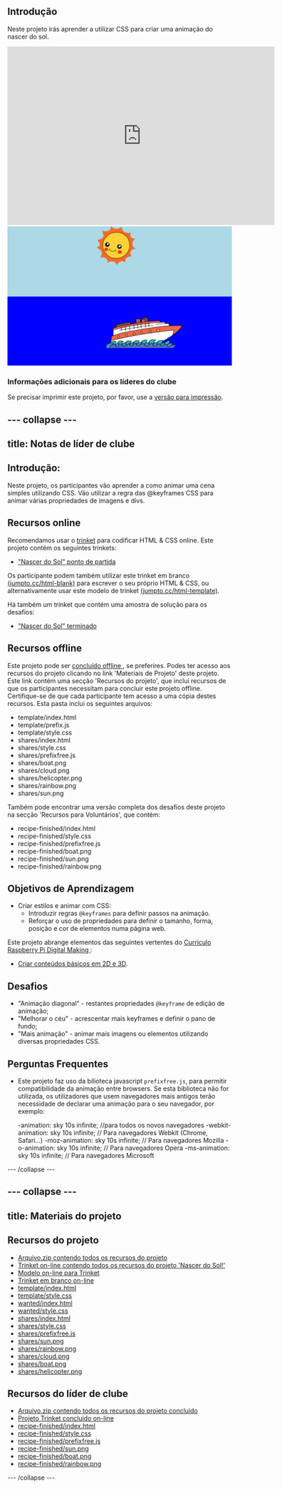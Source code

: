 ## Introdução

Neste projeto irás aprender a utilizar CSS para criar uma animação do nascer do sol.

<div class="trinket">
  <iframe src="https://trinket.io/embed/html/abcc0284a3?outputOnly=true&start=result" width="600" height="400" frameborder="0" marginwidth="0" marginheight="0" allowfullscreen>
  </iframe>
  <img src="images/sunrise-final.png">
</div>

### Informações adicionais para os líderes do clube

Se precisar imprimir este projeto, por favor, use a [versão para impressão](https://projects.raspberrypi.org/en/projects/sunrise/print).

## \--- collapse \---

## title: Notas de líder de clube

## Introdução:

Neste projeto, os participantes vão aprender a como animar uma cena simples utilizando CSS. Vão utilizar a regra das @keyframes CSS para animar várias propriedades de imagens e divs.

## Recursos online

Recomendamos usar o [trinket](https://trinket.io/) para codificar HTML & CSS online. Este projeto contém os seguintes trinkets:

+ ["Nascer do Sol" ponto de partida](http://jumpto.cc/web-sunrise)

Os participante podem também utilizar este trinket em branco [(jumpto.cc/html-blank)](http://jumpto.cc/html-blank) para escrever o seu próprio HTML & CSS, ou alternativamente usar este modelo de trinket [(jumpto.cc/html-template)](http://jumpto.cc/html-template).

Há também um trinket que contém uma amostra de solução para os desafios:

+ ["Nascer do Sol" terminado](https://trinket.io/html/abcc0284a3)

## Recursos offline

Este projeto pode ser [ concluído offline ](../offline.html), se preferires. Podes ter acesso aos recursos do projeto clicando no link 'Materiais de Projeto' deste projeto. Este link contém uma secção 'Recursos do projeto', que inclui recursos de que os participantes necessitam para concluir este projeto offline. Certifique-se de que cada participante tem acesso a uma cópia destes recursos. Esta pasta inclui os seguintes arquivos:

+ template/index.html
+ template/prefix.js
+ template/style.css
+ shares/index.html
+ shares/style.css
+ shares/prefixfree.js
+ shares/boat.png
+ shares/cloud.png
+ shares/helicopter.png
+ shares/rainbow.png
+ shares/sun.png

Também pode encontrar uma versão completa dos desafios deste projeto na secção 'Recursos para Voluntários', que contém:

+ recipe-finished/index.html
+ recipe-finished/style.css
+ recipe-finished/prefixfree.js
+ recipe-finished/boat.png
+ recipe-finished/sun.png
+ recipe-finished/rainbow.png

## Objetivos de Aprendizagem

+ Criar estilos e animar com CSS: 
    + Introduzir regras `@keyframes` para definir passos na animação.
    + Reforçar o uso de propriedades para definir o tamanho, forma, posição e cor de elementos numa página web.

Este projeto abrange elementos das seguintes vertentes do [ Curriculo Raspberry Pi Digital Making ](http://rpf.io/curriculum):

+ [ Criar conteúdos básicos em 2D e 3D](https://www.raspberrypi.org/curriculum/design/creator).

## Desafios

+ "Animação diagonal" - restantes propriedades `@keyframe` de edição de animação;
+ "Melhorar o céu" - acrescentar mais keyframes e definir o pano de fundo;
+ "Mais animação" - animar mais imagens ou elementos utilizando diversas propriedades CSS. 

## Perguntas Frequentes

+ Este projeto faz uso da bilioteca javascript `prefixfree.js`, para permitir compatibilidade da animação entre browsers. Se esta biblioteca não for utilizada, os utilizadores que usem navegadores mais antigos terão necessidade de declarar uma animação para o seu navegador, por exemplo:

    -animation: sky 10s infinite;            //para todos os novos navegadores
    -webkit-animation: sky 10s infinite;    // Para navegadores Webkit (Chrome, Safari...)
    -moz-animation: sky 10s infinite;       // Para navegadores Mozilla
    -o-animation: sky 10s infinite;         // Para navegadores Opera
    -ms-animation: sky 10s infinite;        // Para navegadores Microsoft 
    

\--- /collapse \---

## \--- collapse \---

## title: Materiais do projeto

## Recursos do projeto

+ [Arquivo.zip contendo todos os recursos do projeto](https://github.com/raspberrypilearning/sunrise/raw/master/en/resources/sunrise-project-resources.zip)
+ [Trinket on-line contendo todos os recursos do projeto 'Nascer do Sol!'](http://jumpto.cc/web-sunrise)
+ [Modelo on-line para Trinket](http://jumpto.cc/trinket-template)
+ [Trinket em branco on-line](http://jumpto.cc/trinket-blank)
+ [template/index.html](https://github.com/raspberrypilearning/sunrise/raw/master/en/resources/template-index.html)
+ [template/style.css](https://github.com/raspberrypilearning/sunrise/raw/master/en/resources/template-style.css)
+ [wanted/index.html](https://github.com/raspberrypilearning/sunrise/raw/master/en/resources/intro-index.html)
+ [wanted/style.css](https://github.com/raspberrypilearning/sunrise/raw/master/en/resources/intro-style.css)
+ [shares/index.html](https://github.com/raspberrypilearning/sunrise/raw/master/en/resources/sunrise-index.html)
+ [shares/style.css](https://github.com/raspberrypilearning/sunrise/raw/master/en/resources/sunrise-style.css)
+ [shares/prefixfree.js](https://github.com/raspberrypilearning/sunrise/raw/master/en/resources/sunrise-prefixfree.js)
+ [shares/sun.png](https://github.com/raspberrypilearning/sunrise/raw/master/en/resources/sunrise-sun.png)
+ [shares/rainbow.png](https://github.com/raspberrypilearning/sunrise/raw/master/en/resources/sunrise-rainbow.png)
+ [shares/cloud.png](https://github.com/raspberrypilearning/sunrise/raw/master/en/resources/sunrise-cloud.png)
+ [shares/boat.png](https://github.com/raspberrypilearning/sunrise/raw/master/en/resources/sunrise-boat.png)
+ [shares/helicopter.png](https://github.com/raspberrypilearning/sunrise/raw/master/en/resources/sunrise-helicopter.png)

## Recursos do líder de clube

+ [Arquivo.zip contendo todos os recursos do projeto concluído](https://github.com/raspberrypilearning/sunrise/raw/master/en/resources/sunrise-volunteer-resources.zip)
+ [Projeto Trinket concluido on-line](https://trinket.io/html/abcc0284a3)
+ [recipe-finished/index.html](https://github.com/raspberrypilearning/sunrise/raw/master/en/resources/sunrise-finished-index.html)
+ [recipe-finished/style.css](https://github.com/raspberrypilearning/sunrise/raw/master/en/resources/sunrise-finished-style.css)
+ [recipe-finished/prefixfree.js](https://github.com/raspberrypilearning/sunrise/raw/master/en/resources/sunrise-finished-prefixfree.js)
+ [recipe-finished/sun.png](https://github.com/raspberrypilearning/sunrise/raw/master/en/resources/sunrise-finished-sun.png)
+ [recipe-finished/boat.png](https://github.com/raspberrypilearning/sunrise/raw/master/en/resources/sunrise-finished-boat.png)
+ [recipe-finished/rainbow.png](https://github.com/raspberrypilearning/sunrise/raw/master/en/resources/sunrise-finished-rainbow.png)

\--- /collapse \---
